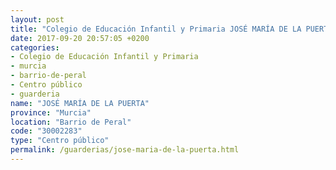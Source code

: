 ```yaml
---
layout: post
title: "Colegio de Educación Infantil y Primaria JOSÉ MARÍA DE LA PUERTA"
date: 2017-09-20 20:57:05 +0200
categories:
- Colegio de Educación Infantil y Primaria
- murcia
- barrio-de-peral
- Centro público
- guarderia
name: "JOSÉ MARÍA DE LA PUERTA"
province: "Murcia"
location: "Barrio de Peral"
code: "30002283"
type: "Centro público"
permalink: /guarderias/jose-maria-de-la-puerta.html
---
```


